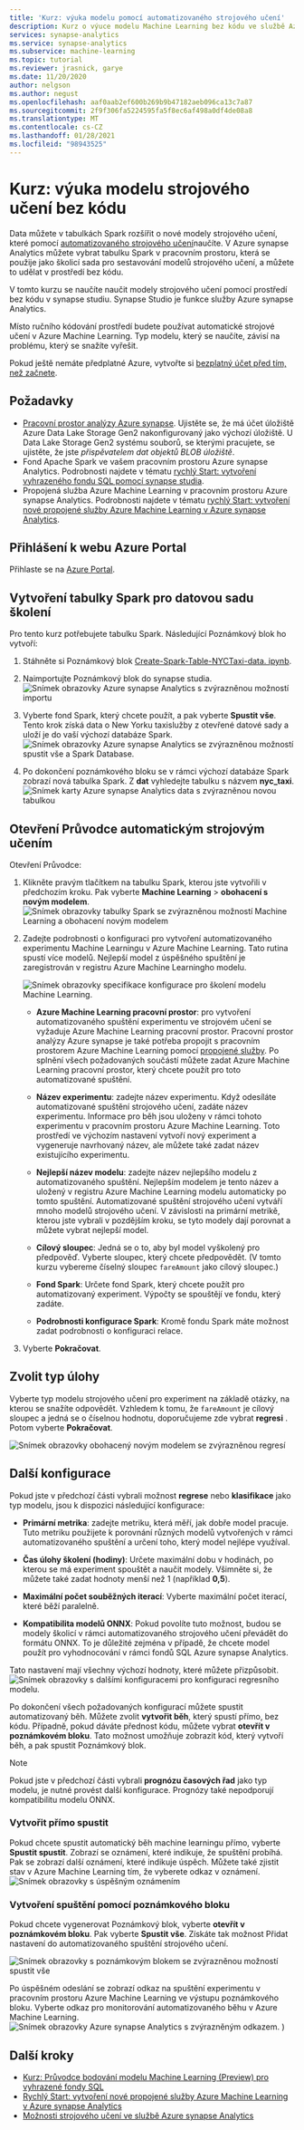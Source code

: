 ```yaml
---
title: 'Kurz: výuka modelu pomocí automatizovaného strojového učení'
description: Kurz o výuce modelu Machine Learning bez kódu ve službě Azure synapse Analytics.
services: synapse-analytics
ms.service: synapse-analytics
ms.subservice: machine-learning
ms.topic: tutorial
ms.reviewer: jrasnick, garye
ms.date: 11/20/2020
author: nelgson
ms.author: negust
ms.openlocfilehash: aaf0aab2ef600b269b9b47182aeb096ca13c7a87
ms.sourcegitcommit: 2f9f306fa5224595fa5f8ec6af498a0df4de08a8
ms.translationtype: MT
ms.contentlocale: cs-CZ
ms.lasthandoff: 01/28/2021
ms.locfileid: "98943525"
---
```

# <a name="tutorial-train-a-machine-learning-model-without-code"></a>Kurz: výuka modelu strojového učení bez kódu

Data můžete v tabulkách Spark rozšířit o nové modely strojového učení, které pomocí [automatizovaného strojového učení](../../machine-learning/concept-automated-ml.md)naučíte. V Azure synapse Analytics můžete vybrat tabulku Spark v pracovním prostoru, která se použije jako školicí sada pro sestavování modelů strojového učení, a můžete to udělat v prostředí bez kódu.

V tomto kurzu se naučíte naučit modely strojového učení pomocí prostředí bez kódu v synapse studiu. Synapse Studio je funkce služby Azure synapse Analytics. 

Místo ručního kódování prostředí budete používat automatické strojové učení v Azure Machine Learning. Typ modelu, který se naučíte, závisí na problému, který se snažíte vyřešit.

Pokud ještě nemáte předplatné Azure, vytvořte si [bezplatný účet před tím, než začnete](https://azure.microsoft.com/free/).

## <a name="prerequisites"></a>Požadavky

- [Pracovní prostor analýzy Azure synapse](../get-started-create-workspace.md). Ujistěte se, že má účet úložiště Azure Data Lake Storage Gen2 nakonfigurovaný jako výchozí úložiště. U Data Lake Storage Gen2 systému souborů, se kterými pracujete, se ujistěte, že jste *přispěvatelem dat objektů BLOB úložiště*.
- Fond Apache Spark ve vašem pracovním prostoru Azure synapse Analytics. Podrobnosti najdete v tématu [rychlý Start: vytvoření vyhrazeného fondu SQL pomocí synapse studia](../quickstart-create-sql-pool-studio.md).
- Propojená služba Azure Machine Learning v pracovním prostoru Azure synapse Analytics. Podrobnosti najdete v tématu [rychlý Start: vytvoření nové propojené služby Azure Machine Learning v Azure synapse Analytics](quickstart-integrate-azure-machine-learning.md).

## <a name="sign-in-to-the-azure-portal"></a>Přihlášení k webu Azure Portal

Přihlaste se na [Azure Portal](https://portal.azure.com/).

## <a name="create-a-spark-table-for-the-training-dataset"></a>Vytvoření tabulky Spark pro datovou sadu školení

Pro tento kurz potřebujete tabulku Spark. Následující Poznámkový blok ho vytvoří:

1. Stáhněte si Poznámkový blok [Create-Spark-Table-NYCTaxi-data. ipynb](https://go.microsoft.com/fwlink/?linkid=2149229).

1. Naimportujte Poznámkový blok do synapse studia.
![Snímek obrazovky Azure synapse Analytics s zvýrazněnou možností importu](media/tutorial-automl-wizard/tutorial-automl-wizard-00a.png)

1. Vyberte fond Spark, který chcete použít, a pak vyberte **Spustit vše**. Tento krok získá data o New Yorku taxislužby z otevřené datové sady a uloží je do vaší výchozí databáze Spark.
![Snímek obrazovky Azure synapse Analytics se zvýrazněnou možností spustit vše a Spark Database.](media/tutorial-automl-wizard/tutorial-automl-wizard-00b.png)

1. Po dokončení poznámkového bloku se v rámci výchozí databáze Spark zobrazí nová tabulka Spark. Z **dat** vyhledejte tabulku s názvem **nyc_taxi**.
![Snímek karty Azure synapse Analytics data s zvýrazněnou novou tabulkou](media/tutorial-automl-wizard/tutorial-automl-wizard-00c.png)

## <a name="open-the-automated-machine-learning-wizard"></a>Otevření Průvodce automatickým strojovým učením

Otevření Průvodce:

1. Klikněte pravým tlačítkem na tabulku Spark, kterou jste vytvořili v předchozím kroku. Pak vyberte **Machine Learning**  >  **obohacení s novým modelem**.
![Snímek obrazovky tabulky Spark se zvýrazněnou možností Machine Learning a obohacení novým modelem](media/tutorial-automl-wizard/tutorial-automl-wizard-00d.png)

1. Zadejte podrobnosti o konfiguraci pro vytvoření automatizovaného experimentu Machine Learningu v Azure Machine Learning. Tato rutina spustí více modelů. Nejlepší model z úspěšného spuštění je zaregistrován v registru Azure Machine Learningho modelu.

   ![Snímek obrazovky specifikace konfigurace pro školení modelu Machine Learning.](media/tutorial-automl-wizard/tutorial-automl-wizard-configure-run-00a.png)

    - **Azure Machine Learning pracovní prostor**: pro vytvoření automatizovaného spuštění experimentu ve strojovém učení se vyžaduje Azure Machine Learning pracovní prostor. Pracovní prostor analýzy Azure synapse je také potřeba propojit s pracovním prostorem Azure Machine Learning pomocí [propojené služby](quickstart-integrate-azure-machine-learning.md). Po splnění všech požadovaných součástí můžete zadat Azure Machine Learning pracovní prostor, který chcete použít pro toto automatizované spuštění.

    - **Název experimentu**: zadejte název experimentu. Když odesíláte automatizované spuštění strojového učení, zadáte název experimentu. Informace pro běh jsou uloženy v rámci tohoto experimentu v pracovním prostoru Azure Machine Learning. Toto prostředí ve výchozím nastavení vytvoří nový experiment a vygeneruje navrhovaný název, ale můžete také zadat název existujícího experimentu.

    - **Nejlepší název modelu**: zadejte název nejlepšího modelu z automatizovaného spuštění. Nejlepším modelem je tento název a uložený v registru Azure Machine Learning modelu automaticky po tomto spuštění. Automatizované spuštění strojového učení vytváří mnoho modelů strojového učení. V závislosti na primární metrikě, kterou jste vybrali v pozdějším kroku, se tyto modely dají porovnat a můžete vybrat nejlepší model.

    - **Cílový sloupec**: Jedná se o to, aby byl model vyškolený pro předpověď. Vyberte sloupec, který chcete předpovědět. (V tomto kurzu vybereme číselný sloupec `fareAmount` jako cílový sloupec.)

    - **Fond Spark**: Určete fond Spark, který chcete použít pro automatizovaný experiment. Výpočty se spouštějí ve fondu, který zadáte.

    - **Podrobnosti konfigurace Spark**: Kromě fondu Spark máte možnost zadat podrobnosti o konfiguraci relace.

1. Vyberte **Pokračovat**.

## <a name="choose-a-task-type"></a>Zvolit typ úlohy

Vyberte typ modelu strojového učení pro experiment na základě otázky, na kterou se snažíte odpovědět. Vzhledem k tomu, že `fareAmount` je cílový sloupec a jedná se o číselnou hodnotu, doporučujeme zde vybrat **regresi** . Potom vyberte **Pokračovat**.

![Snímek obrazovky obohacený novým modelem se zvýrazněnou regresí](media/tutorial-automl-wizard/tutorial-automl-wizard-configure-run-00b.png)

## <a name="additional-configurations"></a>Další konfigurace

Pokud jste v předchozí části vybrali možnost **regrese** nebo **klasifikace** jako typ modelu, jsou k dispozici následující konfigurace:

- **Primární metrika**: zadejte metriku, která měří, jak dobře model pracuje. Tuto metriku použijete k porovnání různých modelů vytvořených v rámci automatizovaného spuštění a určení toho, který model nejlépe využíval.

- **Čas úlohy školení (hodiny)**: Určete maximální dobu v hodinách, po kterou se má experiment spouštět a naučit modely. Všimněte si, že můžete také zadat hodnoty menší než 1 (například **0,5**).

- **Maximální počet souběžných iterací**: Vyberte maximální počet iterací, které běží paralelně.

- **Kompatibilita modelů ONNX**: Pokud povolíte tuto možnost, budou se modely školicí v rámci automatizovaného strojového učení převádět do formátu ONNX. To je důležité zejména v případě, že chcete model použít pro vyhodnocování v rámci fondů SQL Azure synapse Analytics.

Tato nastavení mají všechny výchozí hodnoty, které můžete přizpůsobit.
![Snímek obrazovky s dalšími konfiguracemi pro konfiguraci regresního modelu.](media/tutorial-automl-wizard/tutorial-automl-wizard-configure-run-00c.png)

Po dokončení všech požadovaných konfigurací můžete spustit automatizovaný běh. Můžete zvolit **vytvořit běh**, který spustí přímo, bez kódu. Případně, pokud dáváte přednost kódu, můžete vybrat **otevřít v poznámkovém bloku**. Tato možnost umožňuje zobrazit kód, který vytvoří běh, a pak spustit Poznámkový blok.

>[!NOTE]
>Pokud jste v předchozí části vybrali **prognózu časových řad** jako typ modelu, je nutné provést další konfigurace. Prognózy také nepodporují kompatibilitu modelu ONNX.

### <a name="create-a-run-directly"></a>Vytvořit přímo spustit

Pokud chcete spustit automatický běh machine learningu přímo, vyberte **Spustit spustit**. Zobrazí se oznámení, které indikuje, že spuštění probíhá. Pak se zobrazí další oznámení, které indikuje úspěch. Můžete také zjistit stav v Azure Machine Learning tím, že vyberete odkaz v oznámení.
![Snímek obrazovky s úspěšným oznámením](media/tutorial-automl-wizard/tutorial-automl-wizard-configure-run-00d.png)

### <a name="create-a-run-with-a-notebook"></a>Vytvoření spuštění pomocí poznámkového bloku

Pokud chcete vygenerovat Poznámkový blok, vyberte **otevřít v poznámkovém bloku**. Pak vyberte **Spustit vše**. Získáte tak možnost Přidat nastavení do automatizovaného spuštění strojového učení.

![Snímek obrazovky s poznámkovým blokem se zvýrazněnou možností spustit vše](media/tutorial-automl-wizard/tutorial-automl-wizard-configure-run-00e.png)

Po úspěšném odeslání se zobrazí odkaz na spuštění experimentu v pracovním prostoru Azure Machine Learning ve výstupu poznámkového bloku. Vyberte odkaz pro monitorování automatizovaného běhu v Azure Machine Learning.
![Snímek obrazovky Azure synapse Analytics s zvýrazněným odkazem. ](media/tutorial-automl-wizard/tutorial-automl-wizard-configure-run-00f.png) )

## <a name="next-steps"></a>Další kroky

- [Kurz: Průvodce bodování modelu Machine Learning (Preview) pro vyhrazené fondy SQL](tutorial-sql-pool-model-scoring-wizard.md)
- [Rychlý Start: vytvoření nové propojené služby Azure Machine Learning v Azure synapse Analytics](quickstart-integrate-azure-machine-learning.md)
- [Možnosti strojového učení ve službě Azure synapse Analytics](what-is-machine-learning.md)